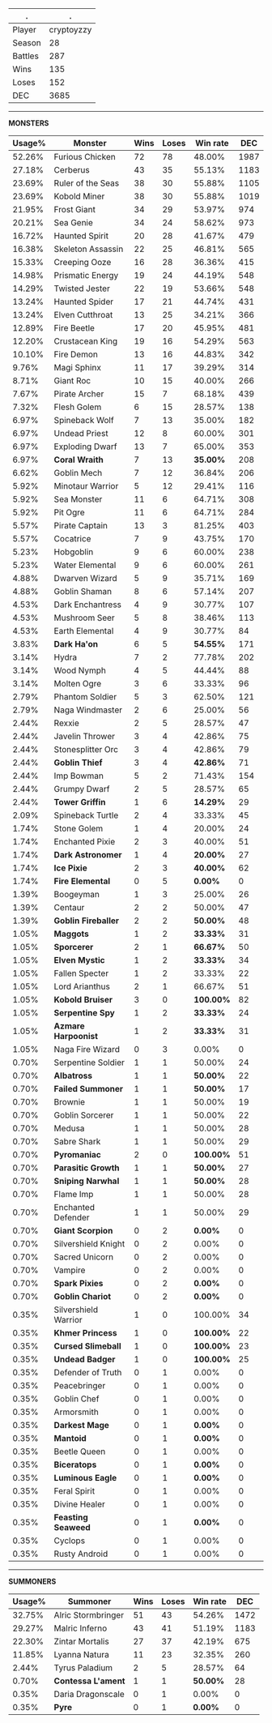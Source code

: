 .|.
|-|-
Player|cryptoyzzy
Season|28
Battles|287
Wins|135
Loses|152
DEC|3685

---
**MONSTERS**

Usage%|Monster|Wins|Loses|Win rate|DEC|
-|-|-|-|-|-|
52.26%|Furious Chicken|72|78|48.00%|1987|
27.18%|Cerberus|43|35|55.13%|1183|
23.69%|Ruler of the Seas|38|30|55.88%|1105|
23.69%|Kobold Miner|38|30|55.88%|1019|
21.95%|Frost Giant|34|29|53.97%|974|
20.21%|Sea Genie|34|24|58.62%|973|
16.72%|Haunted Spirit|20|28|41.67%|479|
16.38%|Skeleton Assassin|22|25|46.81%|565|
15.33%|Creeping Ooze|16|28|36.36%|415|
14.98%|Prismatic Energy|19|24|44.19%|548|
14.29%|Twisted Jester|22|19|53.66%|548|
13.24%|Haunted Spider|17|21|44.74%|431|
13.24%|Elven Cutthroat|13|25|34.21%|366|
12.89%|Fire Beetle|17|20|45.95%|481|
12.20%|Crustacean King|19|16|54.29%|563|
10.10%|Fire Demon|13|16|44.83%|342|
9.76%|Magi Sphinx|11|17|39.29%|314|
8.71%|Giant Roc|10|15|40.00%|266|
7.67%|Pirate Archer|15|7|68.18%|439|
7.32%|Flesh Golem|6|15|28.57%|138|
6.97%|Spineback Wolf|7|13|35.00%|182|
6.97%|Undead Priest|12|8|60.00%|301|
6.97%|Exploding Dwarf|13|7|65.00%|353|
6.97%|**Coral Wraith**|7|13|**35.00%**|208|
6.62%|Goblin Mech|7|12|36.84%|206|
5.92%|Minotaur Warrior|5|12|29.41%|116|
5.92%|Sea Monster|11|6|64.71%|308|
5.92%|Pit Ogre|11|6|64.71%|284|
5.57%|Pirate Captain|13|3|81.25%|403|
5.57%|Cocatrice|7|9|43.75%|170|
5.23%|Hobgoblin|9|6|60.00%|238|
5.23%|Water Elemental|9|6|60.00%|261|
4.88%|Dwarven Wizard|5|9|35.71%|169|
4.88%|Goblin Shaman|8|6|57.14%|207|
4.53%|Dark Enchantress|4|9|30.77%|107|
4.53%|Mushroom Seer|5|8|38.46%|113|
4.53%|Earth Elemental|4|9|30.77%|84|
3.83%|**Dark Ha'on**|6|5|**54.55%**|171|
3.14%|Hydra|7|2|77.78%|202|
3.14%|Wood Nymph|4|5|44.44%|88|
3.14%|Molten Ogre|3|6|33.33%|96|
2.79%|Phantom Soldier|5|3|62.50%|121|
2.79%|Naga Windmaster|2|6|25.00%|56|
2.44%|Rexxie|2|5|28.57%|47|
2.44%|Javelin Thrower|3|4|42.86%|75|
2.44%|Stonesplitter Orc|3|4|42.86%|79|
2.44%|**Goblin Thief**|3|4|**42.86%**|71|
2.44%|Imp Bowman|5|2|71.43%|154|
2.44%|Grumpy Dwarf|2|5|28.57%|65|
2.44%|**Tower Griffin**|1|6|**14.29%**|29|
2.09%|Spineback Turtle|2|4|33.33%|45|
1.74%|Stone Golem|1|4|20.00%|24|
1.74%|Enchanted Pixie|2|3|40.00%|51|
1.74%|**Dark Astronomer**|1|4|**20.00%**|27|
1.74%|**Ice Pixie**|2|3|**40.00%**|62|
1.74%|**Fire Elemental**|0|5|**0.00%**|0|
1.39%|Boogeyman|1|3|25.00%|26|
1.39%|Centaur|2|2|50.00%|47|
1.39%|**Goblin Fireballer**|2|2|**50.00%**|48|
1.05%|**Maggots**|1|2|**33.33%**|31|
1.05%|**Sporcerer**|2|1|**66.67%**|50|
1.05%|**Elven Mystic**|1|2|**33.33%**|34|
1.05%|Fallen Specter|1|2|33.33%|22|
1.05%|Lord Arianthus|2|1|66.67%|51|
1.05%|**Kobold Bruiser**|3|0|**100.00%**|82|
1.05%|**Serpentine Spy**|1|2|**33.33%**|24|
1.05%|**Azmare Harpoonist**|1|2|**33.33%**|31|
1.05%|Naga Fire Wizard|0|3|0.00%|0|
0.70%|Serpentine Soldier|1|1|50.00%|24|
0.70%|**Albatross**|1|1|**50.00%**|22|
0.70%|**Failed Summoner**|1|1|**50.00%**|17|
0.70%|Brownie|1|1|50.00%|19|
0.70%|Goblin Sorcerer|1|1|50.00%|22|
0.70%|Medusa|1|1|50.00%|28|
0.70%|Sabre Shark|1|1|50.00%|29|
0.70%|**Pyromaniac**|2|0|**100.00%**|51|
0.70%|**Parasitic Growth**|1|1|**50.00%**|27|
0.70%|**Sniping Narwhal**|1|1|**50.00%**|28|
0.70%|Flame Imp|1|1|50.00%|28|
0.70%|Enchanted Defender|1|1|50.00%|29|
0.70%|**Giant Scorpion**|0|2|**0.00%**|0|
0.70%|Silvershield Knight|0|2|0.00%|0|
0.70%|Sacred Unicorn|0|2|0.00%|0|
0.70%|Vampire|0|2|0.00%|0|
0.70%|**Spark Pixies**|0|2|**0.00%**|0|
0.70%|**Goblin Chariot**|0|2|**0.00%**|0|
0.35%|Silvershield Warrior|1|0|100.00%|34|
0.35%|**Khmer Princess**|1|0|**100.00%**|22|
0.35%|**Cursed Slimeball**|1|0|**100.00%**|23|
0.35%|**Undead Badger**|1|0|**100.00%**|25|
0.35%|Defender of Truth|0|1|0.00%|0|
0.35%|Peacebringer|0|1|0.00%|0|
0.35%|Goblin Chef|0|1|0.00%|0|
0.35%|Armorsmith|0|1|0.00%|0|
0.35%|**Darkest Mage**|0|1|**0.00%**|0|
0.35%|**Mantoid**|0|1|**0.00%**|0|
0.35%|Beetle Queen|0|1|0.00%|0|
0.35%|**Biceratops**|0|1|**0.00%**|0|
0.35%|**Luminous Eagle**|0|1|**0.00%**|0|
0.35%|Feral Spirit|0|1|0.00%|0|
0.35%|Divine Healer|0|1|0.00%|0|
0.35%|**Feasting Seaweed**|0|1|**0.00%**|0|
0.35%|Cyclops|0|1|0.00%|0|
0.35%|Rusty Android|0|1|0.00%|0|

---
**SUMMONERS**

Usage%|Summoner|Wins|Loses|Win rate|DEC|
-|-|-|-|-|-|
32.75%|Alric Stormbringer|51|43|54.26%|1472|
29.27%|Malric Inferno|43|41|51.19%|1183|
22.30%|Zintar Mortalis|27|37|42.19%|675|
11.85%|Lyanna Natura|11|23|32.35%|260|
2.44%|Tyrus Paladium|2|5|28.57%|64|
0.70%|**Contessa L'ament**|1|1|**50.00%**|28|
0.35%|Daria Dragonscale|0|1|0.00%|0|
0.35%|**Pyre**|0|1|**0.00%**|0|
